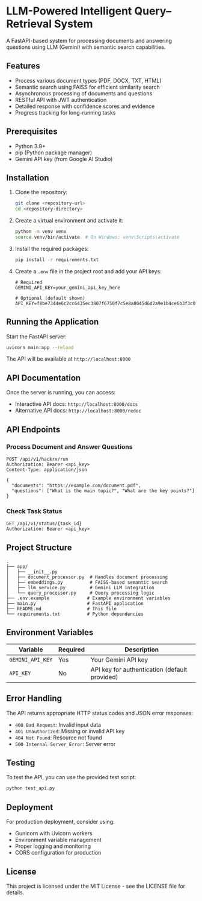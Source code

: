 # LLM-Powered Intelligent Query–Retrieval System

A FastAPI-based system for processing documents and answering questions using LLM (Gemini) with semantic search capabilities.

## Features

- Process various document types (PDF, DOCX, TXT, HTML)
- Semantic search using FAISS for efficient similarity search
- Asynchronous processing of documents and questions
- RESTful API with JWT authentication
- Detailed response with confidence scores and evidence
- Progress tracking for long-running tasks

## Prerequisites

- Python 3.9+
- pip (Python package manager)
- Gemini API key (from Google AI Studio)

## Installation

1. Clone the repository:
   ```bash
   git clone <repository-url>
   cd <repository-directory>
   ```

2. Create a virtual environment and activate it:
   ```bash
   python -m venv venv
   source venv/bin/activate  # On Windows: venv\Scripts\activate
   ```

3. Install the required packages:
   ```bash
   pip install -r requirements.txt
   ```

4. Create a `.env` file in the project root and add your API keys:
   ```env
   # Required
   GEMINI_API_KEY=your_gemini_api_key_here
   
   # Optional (default shown)
   API_KEY=f8be7344e6c2cc6435ec3807f6750f7c5e8a8045d6d2a9e1b4ce6b3f3c09a534
   ```

## Running the Application

Start the FastAPI server:
```bash
uvicorn main:app --reload
```

The API will be available at `http://localhost:8000`

## API Documentation

Once the server is running, you can access:

- Interactive API docs: `http://localhost:8000/docs`
- Alternative API docs: `http://localhost:8000/redoc`

## API Endpoints

### Process Document and Answer Questions

```http
POST /api/v1/hackrx/run
Authorization: Bearer <api_key>
Content-Type: application/json

{
  "documents": "https://example.com/document.pdf",
  "questions": ["What is the main topic?", "What are the key points?"]
}
```

### Check Task Status

```http
GET /api/v1/status/{task_id}
Authorization: Bearer <api_key>
```

## Project Structure

```
.
├── app/
│   ├── __init__.py
│   ├── document_processor.py  # Handles document processing
│   ├── embeddings.py          # FAISS-based semantic search
│   ├── llm_service.py         # Gemini LLM integration
│   └── query_processor.py     # Query processing logic
├── .env.example              # Example environment variables
├── main.py                   # FastAPI application
├── README.md                 # This file
└── requirements.txt          # Python dependencies
```

## Environment Variables

| Variable | Required | Description |
|----------|----------|-------------|
| `GEMINI_API_KEY` | Yes | Your Gemini API key |
| `API_KEY` | No | API key for authentication (default provided) |

## Error Handling

The API returns appropriate HTTP status codes and JSON error responses:

- `400 Bad Request`: Invalid input data
- `401 Unauthorized`: Missing or invalid API key
- `404 Not Found`: Resource not found
- `500 Internal Server Error`: Server error

## Testing

To test the API, you can use the provided test script:

```bash
python test_api.py
```

## Deployment

For production deployment, consider using:

- Gunicorn with Uvicorn workers
- Environment variable management
- Proper logging and monitoring
- CORS configuration for production

## License

This project is licensed under the MIT License - see the LICENSE file for details.
